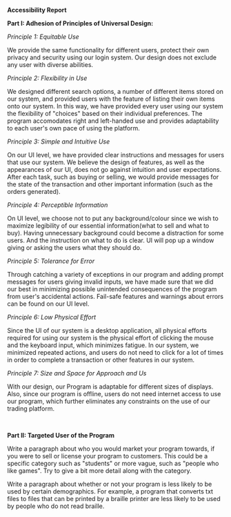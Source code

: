 **Accessibility Report**

**Part I: Adhesion of Principles of Universal Design:**

*Principle 1: Equitable Use*

We provide the same functionality for different users, protect their own privacy and security using our login system. 
Our design does not exclude any user with diverse abilities.

*Principle 2: Flexibility in Use*

We designed different search options, a number of different items stored on our system, and provided users with the 
feature of listing their own items onto our system. In this way, we have provided every user using our system the 
flexibility of "choices" based on their individual preferences. The program accomodates right and left-handed use and 
provides adaptability to each user's own pace of using the platform.

*Principle 3: Simple and Intuitive Use*

On our UI level, we have provided clear instructions and messages for users that use our system. We believe the design
of features, as well as the appearances of our UI, does not go against intuition and user expectations. After each task, 
such as buying or selling, we would provide messages for the state of the transaction and other important information
(such as the orders generated).


*Principle 4: Perceptible Information*

On UI level, we choose not to put any background/colour since we wish to maximize legibility of our essential 
information(what to sell and what to buy). Having unnecessary background could become a distraction for some users. And
the instruction on what to do is clear. UI will pop up a window giving or asking the users what they should do. 

*Principle 5: Tolerance for Error*

Through catching a variety of exceptions in our program and adding prompt messages for users giving invalid inputs, we 
have made sure that we did our best in minimizing possible unintended consequences of the program from user's accidental
actions. Fail-safe features and warnings about errors can be found on our UI level.


*Principle 6: Low Physical Effort*

Since the UI of our system is a desktop application, all physical efforts required for using our system is the physical 
effort of clicking the mouse and the keyboard input, which minimizes fatigue. In our system, we minimized repeated 
actions, and users do not need to click for a lot of 
times in order to complete a transaction or other features in our system.

*Principle 7: Size and Space for Approach and Us*

With our design, our Program is adaptable for different sizes of displays. Also, since our program is offline, users do
not need internet access to use our program, which further eliminates any constraints on the use of our trading platform.


<br />

**Part II: Targeted User of the Program**


Write a paragraph about who you would market your program towards, if you were to sell or license your program to 
customers. This could be a specific category such as "students" or more vague, such as "people who like games". Try to give a bit more detail along with the category.

Write a paragraph about whether or not your program is less likely to be used by certain demographics. For example, 
a program that converts txt files to files that can be printed by a braille printer are less likely to be used by people
who do not read braille.